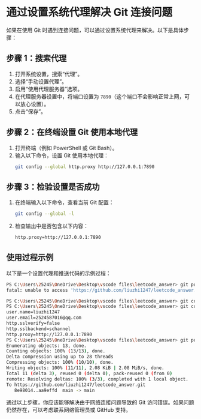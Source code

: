# 通过设置系统代理解决 Git 连接问题

如果在使用 Git 时遇到连接问题，可以通过设置系统代理来解决。以下是具体步骤：

## 步骤 1：搜索代理

1. 打开系统设置，搜索“代理”。
2. 选择“手动设置代理”。
3. 启用“使用代理服务器”选项。
4. 在代理服务器设置中，将端口设置为 `7890`（这个端口不会影响正常上网，可以放心设置）。
5. 点击“保存”。

## 步骤 2：在终端设置 Git 使用本地代理

1. 打开终端（例如 PowerShell 或 Git Bash）。
2. 输入以下命令，设置 Git 使用本地代理：
   ```sh
   git config --global http.proxy http://127.0.0.1:7890
   ```

## 步骤 3：检验设置是否成功

1. 在终端输入以下命令，查看当前 Git 配置：
   ```sh
   git config --global -l
   ```
2. 检查输出中是否包含以下内容：
   ```sh
   http.proxy=http://127.0.0.1:7890
   ```

## 使用过程示例

以下是一个设置代理和推送代码的示例过程：

```sh
PS C:\Users\25245\OneDrive\Desktop\vscode files\leetcode_answer> git push origin main:main
fatal: unable to access 'https://github.com/liuzhi1247/leetcode_answer.git/': Recv failure: Connection was reset

PS C:\Users\25245\OneDrive\Desktop\vscode files\leetcode_answer> git config --global http.proxy http://127.0.0.1:7890
PS C:\Users\25245\OneDrive\Desktop\vscode files\leetcode_answer> git config --global -l
user.name=liuzhi1247
user.email=2524587016@qq.com
http.sslverify=false
http.sslbackend=schannel
http.proxy=http://127.0.0.1:7890
PS C:\Users\25245\OneDrive\Desktop\vscode files\leetcode_answer> git push origin main:main
Enumerating objects: 13, done.
Counting objects: 100% (13/13), done.
Delta compression using up to 28 threads
Compressing objects: 100% (10/10), done.
Writing objects: 100% (11/11), 2.08 KiB | 2.08 MiB/s, done.
Total 11 (delta 3), reused 0 (delta 0), pack-reused 0 (from 0)
remote: Resolving deltas: 100% (3/3), completed with 1 local object.
To https://github.com/liuzhi1247/leetcode_answer.git
   8e98014..aa9effd  main -> main
```

通过以上步骤，你应该能够解决由于网络连接问题导致的 Git 访问错误。如果问题仍然存在，可以考虑联系网络管理员或 GitHub 支持。